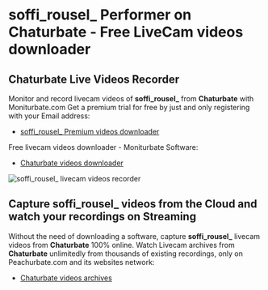 # soffi_rousel_ Performer on Chaturbate - Free LiveCam videos downloader

## Chaturbate Live Videos Recorder

Monitor and record livecam videos of **soffi_rousel_** from **Chaturbate** with Moniturbate.com
Get a premium trial for free by just and only registering with your Email address:
* [soffi_rousel_ Premium videos downloader](https://moniturbate.com/request-demo-licence-key.html)

Free livecam videos downloader - Moniturbate Software:
* [Chaturbate videos downloader](https://moniturbate.com/moniturbate-download-software.html)

![soffi_rousel_ livecam videos recorder](https://peachurnet.com/templates/moniturbate-software.png)


## Capture soffi_rousel_ videos from the Cloud and watch your recordings on Streaming

Without the need of downloading a software, capture **soffi_rousel_** livecam videos from **Chaturbate** 100% online.
Watch Livecam archives from **Chaturbate** unlimitedly from thousands of existing recordings, only on Peachurbate.com and its websites network:
* [Chaturbate videos archives](https://peachurnet.com/)